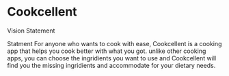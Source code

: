 # Cookcellent
Vision Statement

Statment
For anyone who wants to cook with ease,
Cookcellent is a cooking app that helps you cook better with what you got. 
unlike other cooking apps, you can choose the ingridients you want to use 
and Cookcellent will find you the missing ingridients and accommodate for
your dietary needs.

